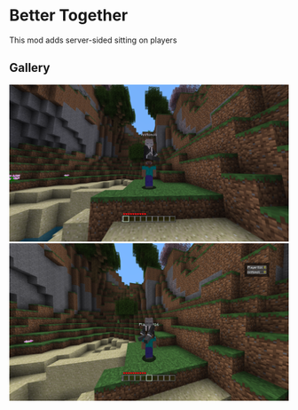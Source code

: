 # Better Together

This mod adds server-sided sitting on players

## Gallery
![vehicle-perspective.png](vehicle-perspective.png) ![passenger-perspective.png](passenger-perspective.png)
